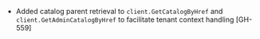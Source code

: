 * Added catalog parent retrieval to `client.GetCatalogByHref` and `client.GetAdminCatalogByHref` to facilitate tenant context handling [GH-559]
